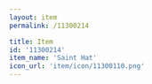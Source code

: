 ```yaml
---
layout: item
permalink: /11300214

title: Item
id: '11300214'
item_name: 'Saint Hat'
icon_url: 'item/icon/11300110.png'
---
```


